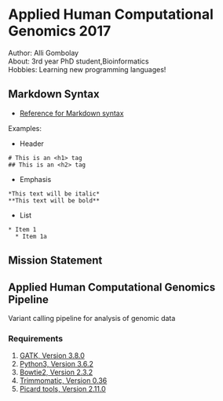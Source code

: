 # Applied Human Computational Genomics 2017

Author: Alli Gombolay  
About: 3rd year PhD student,Bioinformatics  
Hobbies: Learning new programming languages!

## Markdown Syntax
* [Reference for Markdown syntax](https://guides.github.com/features/mastering-markdown/)

Examples:
* Header
```
# This is an <h1> tag
## This is an <h2> tag
```
* Emphasis
```
*This text will be italic*
**This text will be bold**
```
* List
```
* Item 1
  * Item 1a
```

## Mission Statement

## Applied Human Computational Genomics Pipeline
Variant calling pipeline for analysis of genomic data

### Requirements

1. [GATK, Version 3.8.0](https://software.broadinstitute.org/gatk/download/)
2. [Python3, Version 3.6.2](https://www.python.org/downloads/)
3. [Bowtie2, Version 2.3.2](http://bowtie-bio.sourceforge.net/bowtie2/index.shtml)
4. [Trimmomatic, Version 0.36](http://www.usadellab.org/cms/?page=trimmomatic)
5. [Picard tools, Version 2.11.0](http://broadinstitute.github.io/picard/)
